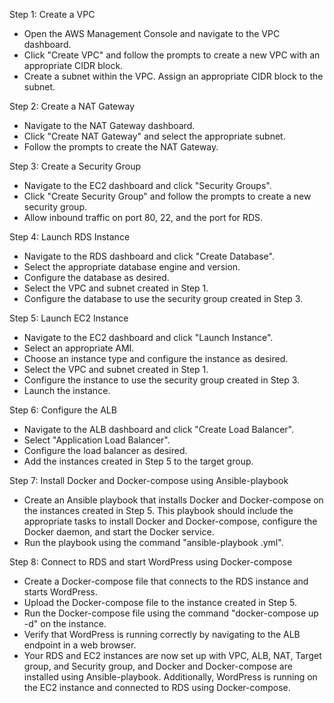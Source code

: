 Step 1: Create a VPC

  - Open the AWS Management Console and navigate to the VPC dashboard.
  - Click "Create VPC" and follow the prompts to create a new VPC with an appropriate CIDR block.
  - Create a subnet within the VPC. Assign an appropriate CIDR block to the subnet.

Step 2: Create a NAT Gateway

  - Navigate to the NAT Gateway dashboard.
  - Click "Create NAT Gateway" and select the appropriate subnet.
  - Follow the prompts to create the NAT Gateway.

Step 3: Create a Security Group

  - Navigate to the EC2 dashboard and click "Security Groups".
  - Click "Create Security Group" and follow the prompts to create a new security group.
  - Allow inbound traffic on port 80, 22, and the port for RDS.

Step 4: Launch RDS Instance

  - Navigate to the RDS dashboard and click "Create Database".
  - Select the appropriate database engine and version.
  - Configure the database as desired.
  - Select the VPC and subnet created in Step 1.
  - Configure the database to use the security group created in Step 3.

Step 5: Launch EC2 Instance

  - Navigate to the EC2 dashboard and click "Launch Instance".
  - Select an appropriate AMI.
  - Choose an instance type and configure the instance as desired.
  - Select the VPC and subnet created in Step 1.
  - Configure the instance to use the security group created in Step 3.
  - Launch the instance.

Step 6: Configure the ALB

  - Navigate to the ALB dashboard and click "Create Load Balancer".
  - Select "Application Load Balancer".
  - Configure the load balancer as desired.
  - Add the instances created in Step 5 to the target group.

Step 7: Install Docker and Docker-compose using Ansible-playbook

  - Create an Ansible playbook that installs Docker and Docker-compose on the instances created in Step 5. This playbook should include the appropriate tasks to install Docker and Docker-compose, configure the Docker daemon, and start the Docker service.
  - Run the playbook using the command "ansible-playbook <playbook-name>.yml".

Step 8: Connect to RDS and start WordPress using Docker-compose

  - Create a Docker-compose file that connects to the RDS instance and starts WordPress.
  - Upload the Docker-compose file to the instance created in Step 5.
  - Run the Docker-compose file using the command "docker-compose up -d" on the instance.
  - Verify that WordPress is running correctly by navigating to the ALB endpoint in a web browser.
  - Your RDS and EC2 instances are now set up with VPC, ALB, NAT, Target group, and Security group, and Docker and Docker-compose are installed using Ansible-playbook. Additionally, WordPress is running on the EC2 instance and connected to RDS using Docker-compose.
